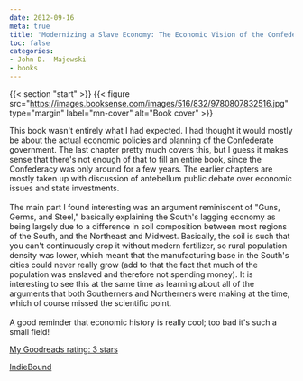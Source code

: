 ```yaml
---
date: 2012-09-16
meta: true
title: "Modernizing a Slave Economy: The Economic Vision of the Confederate Nation"
toc: false
categories:
- John D.  Majewski
- books
---
```


{{< section "start" >}}
{{< figure src="https://images.booksense.com/images/516/832/9780807832516.jpg" type="margin" label="mn-cover" alt="Book cover" >}}

This book wasn't entirely what I had expected. I had thought it would mostly be about the actual economic policies and planning of the Confederate government. The last chapter pretty much covers this, but I guess it makes sense that there's not enough of that to fill an entire book, since the Confederacy was only around for a few years. The earlier chapters are mostly taken up with discussion of antebellum public debate over economic issues and state investments.<br /><br />The main part I found interesting was an argument reminiscent of "Guns, Germs, and Steel," basically explaining the South's lagging economy as being largely due to a difference in soil composition between most regions of the South, and the Northeast and Midwest. Basically, the soil is such that you can't continuously crop it without modern fertilizer, so rural population density was lower, which meant that the manufacturing base in the South's cities could never really grow (add to that the fact that much of the population was enslaved and therefore not spending money). It is interesting to see this at the same time as learning about all of the arguments that both Southerners and Northerners were making at the time, which of course missed the scientific point.<br /><br />A good reminder that economic history is really cool; too bad it's such a small field!

[My Goodreads rating: 3 stars](https://www.goodreads.com/review/show/410754847)  

[IndieBound](https://www.indiebound.org/book/9780807832516)
